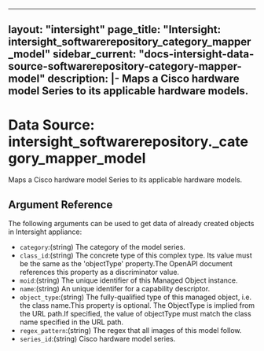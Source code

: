 
---
layout: "intersight"
page_title: "Intersight: intersight_softwarerepository_category_mapper_model"
sidebar_current: "docs-intersight-data-source-softwarerepository-category-mapper-model"
description: |-
Maps a Cisco hardware model Series to its applicable hardware models.
---

# Data Source: intersight_softwarerepository._category_mapper_model
Maps a Cisco hardware model Series to its applicable hardware models.
## Argument Reference
The following arguments can be used to get data of already created objects in Intersight appliance:
* `category`:(string) The category of the model series. 
* `class_id`:(string) The concrete type of this complex type. Its value must be the same as the 'objectType' property.The OpenAPI document references this property as a discriminator value. 
* `moid`:(string) The unique identifier of this Managed Object instance. 
* `name`:(string) An unique identifer for a capability descriptor. 
* `object_type`:(string) The fully-qualified type of this managed object, i.e. the class name.This property is optional. The ObjectType is implied from the URL path.If specified, the value of objectType must match the class name specified in the URL path. 
* `regex_pattern`:(string) The regex that all images of this model follow. 
* `series_id`:(string) Cisco hardware model series. 
